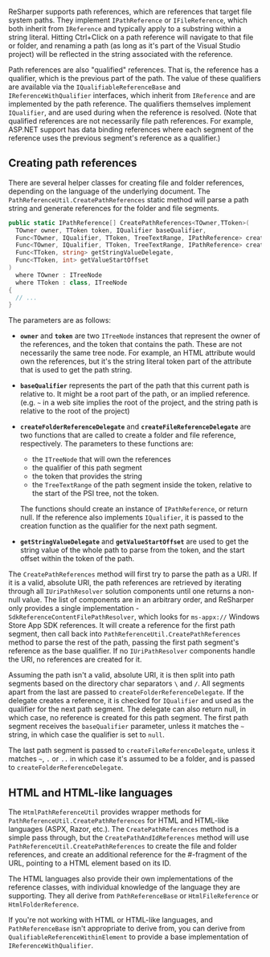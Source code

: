 [//]: # (title: Path references)

ReSharper supports path references, which are references that target file system paths. They implement `IPathReference` or `IFileReference`, which both inherit from `IReference` and typically apply to a substring within a string literal. Hitting Ctrl+Click on a path reference will navigate to that file or folder, and renaming a path (as long as it's part of the Visual Studio project) will be reflected in the string associated with the reference.

Path references are also "qualified" references. That is, the reference has a qualifier, which is the previous part of the path. The value of these qualifiers are available via the `IQualifiableReferenceBase` and `IReferenceWithQualifier` interfaces, which inherit from `IReference` and are implemented by the path reference. The qualifiers themselves implement `IQualifier`, and are used during when the reference is resolved. (Note that qualified references are not necessarily file path references. For example, ASP.NET support has data binding references where each segment of the reference uses the previous segment's reference as a qualifier.)

## Creating path references

There are several helper classes for creating file and folder references, depending on the language of the underlying document. The `PathReferenceUtil.CreatePathReferences` static method will parse a path string and generate references for the folder and file segments.

```csharp
public static IPathReference[] CreatePathReferences<TOwner,TToken>(
  TOwner owner, TToken token, IQualifier baseQualifier,
  Func<TOwner, IQualifier, TToken, TreeTextRange, IPathReference> createFolderReferenceDelegate,
  Func<TOwner, IQualifier, TToken, TreeTextRange, IPathReference> createFileReferenceDelegate,
  Func<TToken, string> getStringValueDelegate,
  Func<TToken, int> getValueStartOffset
)
  where TOwner : ITreeNode
  where TToken : class, ITreeNode
{
  // ...
}
```

The parameters are as follows:

* **`owner`** and **`token`** are two `ITreeNode` instances that represent the owner of the references, and the token that contains the path. These are not necessarily the same tree node. For example, an HTML attribute would own the references, but it's the string literal token part of the attribute that is used to get the path string.
* **`baseQualifier`** represents the part of the path that this current path is relative to. It might be a root part of the path, or an implied reference. (e.g. `~` in a web site implies the root of the project, and the string path is relative to the root of the project)
* **`createFolderReferenceDelegate`** and **`createFileReferenceDelegate`** are two functions that are called to create a folder and file reference, respectively. The parameters to these functions are:
    * the `ITreeNode` that will own the references
    * the qualifier of this path segment
    * the token that provides the string
    * the `TreeTextRange` of the path segment inside the token, relative to the start of the PSI tree, not the token.

  The functions should create an instance of `IPathReference`, or return null. If the reference also implements `IQualifier`, it is passed to the creation function as the qualifier for the next path segment.
* **`getStringValueDelegate`** and **`getValueStartOffset`** are used to get the string value of the whole path to parse from the token, and the start offset within the token of the path.

The `CreatePathReferences` method will first try to parse the path as a URI. If it is a valid, absolute URI, the path references are retrieved by iterating through all `IUriPathResolver` solution components until one returns a non-null value. The list of components are in an arbitrary order, and ReSharper only provides a single implementation - `SdkReferenceContentFilePathResolver`, which looks for `ms-appx://` Windows Store App SDK references. It will create a reference for the first path segment, then call back into `PathReferenceUtil.CreatePathReferences` method to parse the rest of the path, passing the first path segment's reference as the base qualifier. If no `IUriPathResolver` components handle the URI, no references are created for it.

Assuming the path isn't a valid, absolute URI, it is then split into path segments based on the directory char separators `\` and `/`. All segments apart from the last are passed to `createFolderReferenceDelegate`. If the delegate creates a reference, it is checked for `IQualifier` and used as the qualifier for the next path segment. The delegate can also return null, in which case, no reference is created for this path segment. The first path segment receives the `baseQualifier` parameter, unless it matches the `~` string, in which case the qualifier is set to `null`.

The last path segment is passed to `createFileReferenceDelegate`, unless it matches `~`, `.` or `..` in which case it's assumed to be a folder, and is passed to `createFolderReferenceDelegate`.

## HTML and HTML-like languages

The `HtmlPathReferenceUtil` provides wrapper methods for `PathReferenceUtil.CreatePathReferences` for HTML and HTML-like languages (ASPX, Razor, etc.). The `CreatePathReferences` method is a simple pass through, but the `CreatePathAndIdReferences` method will use `PathReferenceUtil.CreatePathReferences` to create the file and folder references, and create an additional reference for the #-fragment of the URL, pointing to a HTML element based on its ID.

The HTML languages also provide their own implementations of the reference classes, with individual knowledge of the language they are supporting. They all derive from `PathReferenceBase` or `HtmlFileReference` or `HtmlFolderReference`.

If you're not working with HTML or HTML-like languages, and `PathReferenceBase` isn't appropriate to derive from, you can derive from `QualifiableReferenceWithinElement` to provide a base implementation of `IReferenceWithQualifier`.